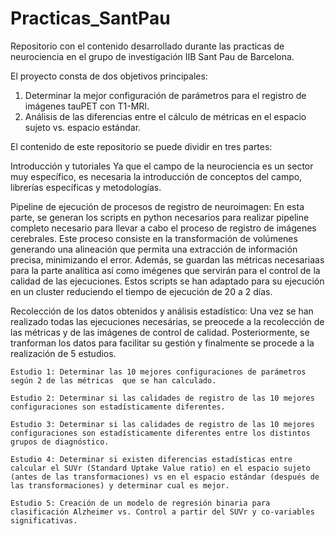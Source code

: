# Practicas_SantPau
Repositorio con el contenido desarrollado durante las practicas de neurociencia en el grupo de investigación IIB Sant Pau de Barcelona.

El proyecto consta de dos objetivos principales:
1. Determinar la mejor configuración de parámetros para el registro de imágenes tauPET con T1-MRI.
2. Análisis de las diferencias entre el cálculo de métricas en el espacio sujeto vs. espacio estándar.

El contenido de este repositorio se puede dividir en tres partes:
  
  Introducción y tutoriales
   Ya que el campo de la neurociencia es un sector muy específico, es necesaria la introducción de conceptos del campo, librerías específicas y metodologías.

  Pipeline de ejecución de procesos de registro de neuroimagen:
    En esta parte, se generan los scripts en python necesarios para realizar pipeline completo necesario para llevar a cabo el proceso de registro de imágenes cerebrales. Este proceso consiste en la transformación de volúmenes generando una alineación que permita una extracción de información precisa, minimizando el error. Además, se guardan las métricas necesariaas para la parte analítica así como imégenes que servirán para el control de la calidad de las ejecuciones. Estos scripts se han adaptado para su ejecución en un cluster reduciendo el tiempo de ejecución de 20 a 2 días.

  Recolección de los datos obtenidos y análisis estadístico:
    Una vez se han realizado todas las ejecuciones necesárias, se preocede a la recolección de las métricas y de las imágenes de control de calidad. Posteriormente, se tranforman los datos para facilitar su gestión y finalmente se procede a la realización de 5 estudios.
    
    Estudio 1: Determinar las 10 mejores configuraciones de parámetros según 2 de las métricas  que se han calculado.
    
    Estudio 2: Determinar si las calidades de registro de las 10 mejores configuraciones son estadísticamente diferentes.
    
    Estudio 3: Determinar si las calidades de registro de las 10 mejores configuraciones son estadísticamente diferentes entre los distintos grupos de diagnóstico.
    
    Estudio 4: Determinar si existen diferencias estadísticas entre calcular el SUVr (Standard Uptake Value ratio) en el espacio sujeto (antes de las transformaciones) vs en el espacio estándar (después de las transformaciones) y determinar cual es mejor.
    
    Estudio 5: Creación de un modelo de regresión binaria para clasificación Alzheimer vs. Control a partir del SUVr y co-variables significativas.
